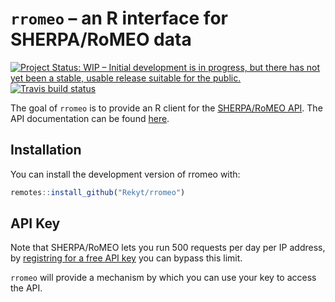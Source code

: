 
<!-- README.md is generated from README.Rmd. Please edit that file -->
`rromeo` – an R interface for SHERPA/RoMEO data
===============================================

[![Project Status: WIP – Initial development is in progress, but there has not yet been a stable, usable release suitable for the public.](https://www.repostatus.org/badges/latest/wip.svg)](https://www.repostatus.org/#wip) [![Travis build status](https://travis-ci.org/Rekyt/rromeo.svg?branch=master)](https://travis-ci.org/Rekyt/rromeo)

The goal of `rromeo` is to provide an R client for the [SHERPA/RoMEO API](http://www.sherpa.ac.uk/romeo/index.php?la=en&fIDnum=&mode=simple). The API documentation can be found [here](http://www.sherpa.ac.uk/romeo/apimanual.php?la=en&fIDnum=%7C&mode=simple).

Installation
------------

You can install the development version of rromeo with:

``` r
remotes::install_github("Rekyt/rromeo")
```

API Key
-------

Note that SHERPA/RoMEO lets you run 500 requests per day per IP address, by [registring for a free API key](http://www.sherpa.ac.uk/romeo/apiregistry.php) you can bypass this limit.

`rromeo` will provide a mechanism by which you can use your key to access the API.
